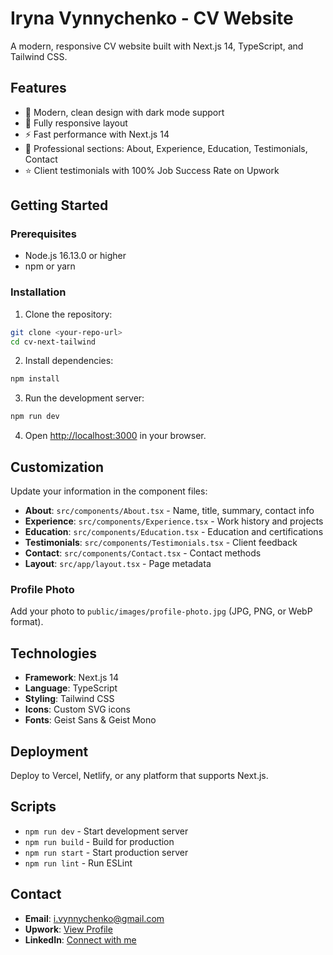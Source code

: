 # Iryna Vynnychenko - CV Website

A modern, responsive CV website built with Next.js 14, TypeScript, and Tailwind CSS.

## Features

- 🎨 Modern, clean design with dark mode support
- 📱 Fully responsive layout
- ⚡ Fast performance with Next.js 14
- 💼 Professional sections: About, Experience, Education, Testimonials, Contact
- ⭐ Client testimonials with 100% Job Success Rate on Upwork

## Getting Started

### Prerequisites

- Node.js 16.13.0 or higher
- npm or yarn

### Installation

1. Clone the repository:
```bash
git clone <your-repo-url>
cd cv-next-tailwind
```

2. Install dependencies:
```bash
npm install
```

3. Run the development server:
```bash
npm run dev
```

4. Open [http://localhost:3000](http://localhost:3000) in your browser.


## Customization

Update your information in the component files:

- **About**: `src/components/About.tsx` - Name, title, summary, contact info
- **Experience**: `src/components/Experience.tsx` - Work history and projects
- **Education**: `src/components/Education.tsx` - Education and certifications
- **Testimonials**: `src/components/Testimonials.tsx` - Client feedback
- **Contact**: `src/components/Contact.tsx` - Contact methods
- **Layout**: `src/app/layout.tsx` - Page metadata

### Profile Photo

Add your photo to `public/images/profile-photo.jpg` (JPG, PNG, or WebP format).

## Technologies

- **Framework**: Next.js 14
- **Language**: TypeScript
- **Styling**: Tailwind CSS
- **Icons**: Custom SVG icons
- **Fonts**: Geist Sans & Geist Mono

## Deployment

Deploy to Vercel, Netlify, or any platform that supports Next.js.

## Scripts

- `npm run dev` - Start development server
- `npm run build` - Build for production
- `npm run start` - Start production server
- `npm run lint` - Run ESLint

## Contact

- **Email**: i.vynnychenko@gmail.com
- **Upwork**: [View Profile](https://www.upwork.com/freelancers/irynavynnychenko)
- **LinkedIn**: [Connect with me](https://www.linkedin.com/in/iryna-vynnychenko-287202141/)
